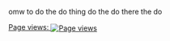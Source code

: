 omw to do the do thing do the do there the do

<a href="#">
   <p>Page views: <img align="center" src="https://pageviews.tal0s.repl.co/" alt="Page views"/></p>
</a>
